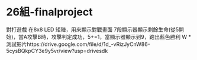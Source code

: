 # 26組-finalproject
對打遊戲
在8x8 LED 矩陣，用來顯示對戰畫面
7段顯示器顯示剩餘生命(從5開始)，當A攻擊B時，攻擊判定成功，5+=1，當顯示器顯示到9，跑出藍色勝利 W
*測試影片https://drive.google.com/file/d/1d_-vRizJyCnW86-5cysBQkpCY3e9y5vr/view?usp=drivesdk
